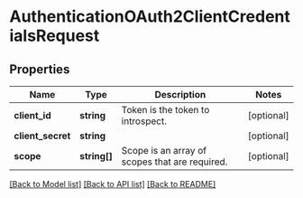 # AuthenticationOAuth2ClientCredentialsRequest

## Properties
Name | Type | Description | Notes
------------ | ------------- | ------------- | -------------
**client_id** | **string** | Token is the token to introspect. | [optional] 
**client_secret** | **string** |  | [optional] 
**scope** | **string[]** | Scope is an array of scopes that are required. | [optional] 

[[Back to Model list]](../README.md#documentation-for-models) [[Back to API list]](../README.md#documentation-for-api-endpoints) [[Back to README]](../README.md)


